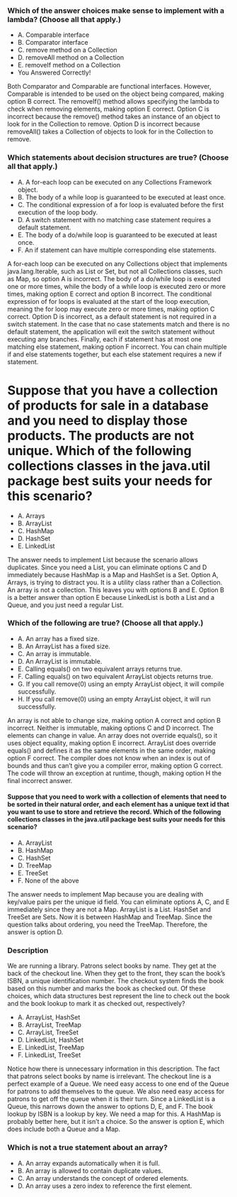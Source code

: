 ### Which of the answer choices make sense to implement with a lambda? (Choose all that apply.)
* A. Comparable interface
* B. Comparator interface
* C. remove method on a Collection
* D. removeAll method on a Collection
* E. removeIf method on a Collection
* You Answered Correctly!
    
Both Comparator and Comparable are functional interfaces.
However, Comparable is intended to be used on the object being compared, making option B correct.
The removeIf() method allows specifying the lambda to check when removing elements, making option E correct.
Option C is incorrect because the remove() method takes an instance of an object to look for in the Collection to remove.
Option D is incorrect because removeAll() takes a Collection of objects to look for in the Collection to remove.

### Which statements about decision structures are true? (Choose all that apply.)
* A. A for-each loop can be executed on any Collections Framework object.
* B. The body of a while loop is guaranteed to be executed at least once.
* C. The conditional expression of a for loop is evaluated before the first execution of the loop body.
* D. A switch statement with no matching case statement requires a default statement.
* E. The body of a do/while loop is guaranteed to be executed at least once.
* F. An if statement can have multiple corresponding else statements.

A for-each loop can be executed on any Collections object that implements java.lang.Iterable, such as List or Set, but not all Collections classes, such as Map, so option A is incorrect.
The body of a do/while loop is executed one or more times, while the body of a while loop is executed zero or more times, making option E correct and option B incorrect.
The conditional expression of for loops is evaluated at the start of the loop execution, meaning the for loop may execute zero or more times, making option C correct.
Option D is incorrect, as a default statement is not required in a switch statement.
In the case that no case statements match and there is no default statement, the application will exit the switch statement without executing any branches.
Finally, each if statement has at most one matching else statement, making option F incorrect.
You can chain multiple if and else statements together, but each else statement requires a new if statement.

# Suppose that you have a collection of products for sale in a database and you need to display those products. The products are not unique. Which of the following collections classes in the java.util package best suits your needs for this scenario?
*  A. Arrays
*  B. ArrayList
*  C. HashMap
*  D. HashSet
*  E. LinkedList

The answer needs to implement List because the scenario allows duplicates.
Since you need a List, you can eliminate options C and D immediately because HashMap is a Map and HashSet is a Set.
Option A, Arrays, is trying to distract you. It is a utility class rather than a Collection.
An array is not a collection. This leaves you with options B and E.
Option B is a better answer than option E because LinkedList is both a List and a Queue, and you just need a regular List.

### Which of the following are true? (Choose all that apply.)
*  A. An array has a fixed size.
*  B. An ArrayList has a fixed size.
*  C. An array is immutable.
*  D. An ArrayList is immutable.
*  E. Calling equals() on two equivalent arrays returns true.
*  F. Calling equals() on two equivalent ArrayList objects returns true.
*  G. If you call remove(0) using an empty ArrayList object, it will compile successfully.
*  H. If you call remove(0) using an empty ArrayList object, it will run successfully.

An array is not able to change size, making option A correct and option B incorrect.
Neither is immutable, making options C and D incorrect. The elements can change in value.
An array does not override equals(), so it uses object equality, making option E incorrect.
ArrayList does override equals() and defines it as the same elements in the same order, making option F correct.
The compiler does not know when an index is out of bounds and thus can’t give you a compiler error, making option G correct.
The code will throw an exception at runtime, though, making option H the final incorrect answer.

#### Suppose that you need to work with a collection of elements that need to be sorted in their natural order, and each element has a unique text id that you want to use to store and retrieve the record. Which of the following collections classes in the java.util package best suits your needs for this scenario?
*  A. ArrayList
*  B. HashMap
*  C. HashSet
*  D. TreeMap
*  E. TreeSet
*  F. None of the above

The answer needs to implement Map because you are dealing with key/value pairs per the unique id field.
You can eliminate options A, C, and E immediately since they are not a Map. ArrayList is a List.
HashSet and TreeSet are Sets. Now it is between HashMap and TreeMap. Since the question talks about ordering, you need the TreeMap.
Therefore, the answer is option D.

### Description
We are running a library. Patrons select books by name. They get at the back of the checkout line.
When they get to the front, they scan the book’s ISBN, a unique identification number.
The checkout system finds the book based on this number and marks the book as checked out.
Of these choices, which data structures best represent the line to check out the book and the book lookup to mark it as checked out,
respectively?

*  A. ArrayList, HashSet
*  B. ArrayList, TreeMap
*  C. ArrayList, TreeSet
*  D. LinkedList, HashSet
*  E. LinkedList, TreeMap
*  F. LinkedList, TreeSet

Notice how there is unnecessary information in this description.
The fact that patrons select books by name is irrelevant.
The checkout line is a perfect example of a Queue.
We need easy access to one end of the Queue for patrons to add themselves to the queue.
We also need easy access for patrons to get off the queue when it is their turn.
Since a LinkedList is a Queue, this narrows down the answer to options D, E, and F.
The book lookup by ISBN is a lookup by key.
We need a map for this.
A HashMap is probably better here, but it isn’t a choice.
So the answer is option E, which does include both a Queue and a Map.

### Which is not a true statement about an array?
*  A. An array expands automatically when it is full.
*  B. An array is allowed to contain duplicate values.
*  C. An array understands the concept of ordered elements.
*  D. An array uses a zero index to reference the first element.

